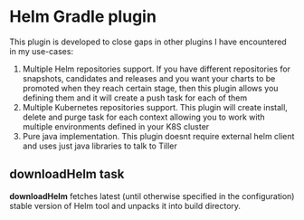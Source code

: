 # Helm Gradle plugin
This plugin is developed to close gaps in other plugins I have encountered in my use-cases:
1) Multiple Helm repositories support. If you have different repositories for snapshots, candidates and releases and you want your charts to be promoted when they reach certain stage, then this plugin allows you defining them and it will create a push task for each of them
2) Multiple Kubernetes repositories support. This plugin will create install, delete and purge task for each context allowing you to work with multiple environments defined in your K8S cluster
3) Pure java implementation. This plugin doesnt require external helm client and uses just java libraries to talk to Tiller
## downloadHelm task
**downloadHelm** fetches latest (until otherwise specified in the configuration) stable version of Helm tool and unpacks it into build directory.

